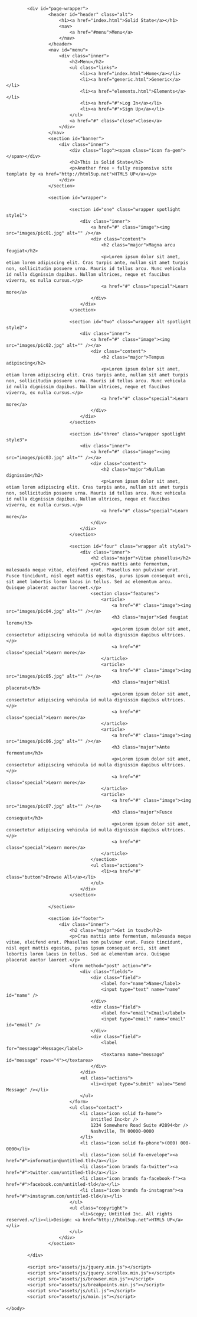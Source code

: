 <!DOCTYPE HTML>
<!--
	Solid State by HTML5 UP
	html5up.net | @ajlkn
	Free for personal and commercial use under the CCA 3.0 license (html5up.net/license)
-->
<html>
	<head>
		<title>Solid State by HTML5 UP</title>
		<meta charset="utf-8" />
		<meta name="viewport" content="width=device-width, initial-scale=1, user-scalable=no" />
		<link rel="stylesheet" href="assets/css/main.css" />
		<noscript><link rel="stylesheet" href="assets/css/noscript.css" /></noscript>
	</head>
	<body class="is-preload">

			<div id="page-wrapper">
					<header id="header" class="alt">
						<h1><a href="index.html">Solid State</a></h1>
						<nav>
							<a href="#menu">Menu</a>
						</nav>
					</header>
					<nav id="menu">
						<div class="inner">
							<h2>Menu</h2>
							<ul class="links">
								<li><a href="index.html">Home</a></li>
								<li><a href="generic.html">Generic</a></li>
								<li><a href="elements.html">Elements</a></li>
								<li><a href="#">Log In</a></li>
								<li><a href="#">Sign Up</a></li>
							</ul>
							<a href="#" class="close">Close</a>
						</div>
					</nav>
					<section id="banner">
						<div class="inner">
							<div class="logo"><span class="icon fa-gem"></span></div>
							<h2>This is Solid State</h2>
							<p>Another free + fully responsive site template by <a href="http://html5up.net">HTML5 UP</a></p>
						</div>
					</section>

					<section id="wrapper">

							<section id="one" class="wrapper spotlight style1">
								<div class="inner">
									<a href="#" class="image"><img src="images/pic01.jpg" alt="" /></a>
									<div class="content">
										<h2 class="major">Magna arcu feugiat</h2>
										<p>Lorem ipsum dolor sit amet, etiam lorem adipiscing elit. Cras turpis ante, nullam sit amet turpis non, sollicitudin posuere urna. Mauris id tellus arcu. Nunc vehicula id nulla dignissim dapibus. Nullam ultrices, neque et faucibus viverra, ex nulla cursus.</p>
										<a href="#" class="special">Learn more</a>
									</div>
								</div>
							</section>

							<section id="two" class="wrapper alt spotlight style2">
								<div class="inner">
									<a href="#" class="image"><img src="images/pic02.jpg" alt="" /></a>
									<div class="content">
										<h2 class="major">Tempus adipiscing</h2>
										<p>Lorem ipsum dolor sit amet, etiam lorem adipiscing elit. Cras turpis ante, nullam sit amet turpis non, sollicitudin posuere urna. Mauris id tellus arcu. Nunc vehicula id nulla dignissim dapibus. Nullam ultrices, neque et faucibus viverra, ex nulla cursus.</p>
										<a href="#" class="special">Learn more</a>
									</div>
								</div>
							</section>

							<section id="three" class="wrapper spotlight style3">
								<div class="inner">
									<a href="#" class="image"><img src="images/pic03.jpg" alt="" /></a>
									<div class="content">
										<h2 class="major">Nullam dignissim</h2>
										<p>Lorem ipsum dolor sit amet, etiam lorem adipiscing elit. Cras turpis ante, nullam sit amet turpis non, sollicitudin posuere urna. Mauris id tellus arcu. Nunc vehicula id nulla dignissim dapibus. Nullam ultrices, neque et faucibus viverra, ex nulla cursus.</p>
										<a href="#" class="special">Learn more</a>
									</div>
								</div>
							</section>

							<section id="four" class="wrapper alt style1">
								<div class="inner">
									<h2 class="major">Vitae phasellus</h2>
									<p>Cras mattis ante fermentum, malesuada neque vitae, eleifend erat. Phasellus non pulvinar erat. Fusce tincidunt, nisl eget mattis egestas, purus ipsum consequat orci, sit amet lobortis lorem lacus in tellus. Sed ac elementum arcu. Quisque placerat auctor laoreet.</p>
									<section class="features">
										<article>
											<a href="#" class="image"><img src="images/pic04.jpg" alt="" /></a>
											<h3 class="major">Sed feugiat lorem</h3>
											<p>Lorem ipsum dolor sit amet, consectetur adipiscing vehicula id nulla dignissim dapibus ultrices.</p>
											<a href="#" class="special">Learn more</a>
										</article>
										<article>
											<a href="#" class="image"><img src="images/pic05.jpg" alt="" /></a>
											<h3 class="major">Nisl placerat</h3>
											<p>Lorem ipsum dolor sit amet, consectetur adipiscing vehicula id nulla dignissim dapibus ultrices.</p>
											<a href="#" class="special">Learn more</a>
										</article>
										<article>
											<a href="#" class="image"><img src="images/pic06.jpg" alt="" /></a>
											<h3 class="major">Ante fermentum</h3>
											<p>Lorem ipsum dolor sit amet, consectetur adipiscing vehicula id nulla dignissim dapibus ultrices.</p>
											<a href="#" class="special">Learn more</a>
										</article>
										<article>
											<a href="#" class="image"><img src="images/pic07.jpg" alt="" /></a>
											<h3 class="major">Fusce consequat</h3>
											<p>Lorem ipsum dolor sit amet, consectetur adipiscing vehicula id nulla dignissim dapibus ultrices.</p>
											<a href="#" class="special">Learn more</a>
										</article>
									</section>
									<ul class="actions">
										<li><a href="#" class="button">Browse All</a></li>
									</ul>
								</div>
							</section>

					</section>

					<section id="footer">
						<div class="inner">
							<h2 class="major">Get in touch</h2>
							<p>Cras mattis ante fermentum, malesuada neque vitae, eleifend erat. Phasellus non pulvinar erat. Fusce tincidunt, nisl eget mattis egestas, purus ipsum consequat orci, sit amet lobortis lorem lacus in tellus. Sed ac elementum arcu. Quisque placerat auctor laoreet.</p>
							<form method="post" action="#">
								<div class="fields">
									<div class="field">
										<label for="name">Name</label>
										<input type="text" name="name" id="name" />
									</div>
									<div class="field">
										<label for="email">Email</label>
										<input type="email" name="email" id="email" />
									</div>
									<div class="field">
										<label for="message">Message</label>
										<textarea name="message" id="message" rows="4"></textarea>
									</div>
								</div>
								<ul class="actions">
									<li><input type="submit" value="Send Message" /></li>
								</ul>
							</form>
							<ul class="contact">
								<li class="icon solid fa-home">
									Untitled Inc<br />
									1234 Somewhere Road Suite #2894<br />
									Nashville, TN 00000-0000
								</li>
								<li class="icon solid fa-phone">(000) 000-0000</li>
								<li class="icon solid fa-envelope"><a href="#">information@untitled.tld</a></li>
								<li class="icon brands fa-twitter"><a href="#">twitter.com/untitled-tld</a></li>
								<li class="icon brands fa-facebook-f"><a href="#">facebook.com/untitled-tld</a></li>
								<li class="icon brands fa-instagram"><a href="#">instagram.com/untitled-tld</a></li>
							</ul>
							<ul class="copyright">
								<li>&copy; Untitled Inc. All rights reserved.</li><li>Design: <a href="http://html5up.net">HTML5 UP</a></li>
							</ul>
						</div>
					</section>

			</div>

			<script src="assets/js/jquery.min.js"></script>
			<script src="assets/js/jquery.scrollex.min.js"></script>
			<script src="assets/js/browser.min.js"></script>
			<script src="assets/js/breakpoints.min.js"></script>
			<script src="assets/js/util.js"></script>
			<script src="assets/js/main.js"></script>

	</body>
</html>

